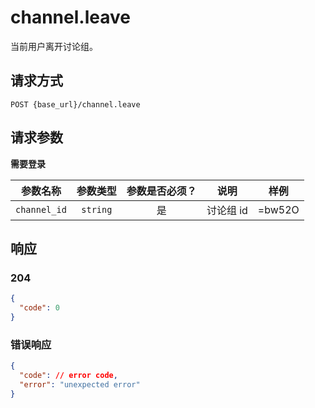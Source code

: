 # channel.leave

当前用户离开讨论组。

## 请求方式

```
POST {base_url}/channel.leave
```

## 请求参数

**需要登录**

| 参数名称 | 参数类型 | 参数是否必须？ | 说明 | 样例 |
|:--------:|:--------:|:--------------:|------|------|
| `channel_id` | `string` | 是 | 讨论组 id | =bw52O |

## 响应

### 204

```json
{
  "code": 0
}
```
### 错误响应

```json
{
  "code": // error code,
  "error": "unexpected error"
}
```

<!-- generated by gen_doc.js -->
